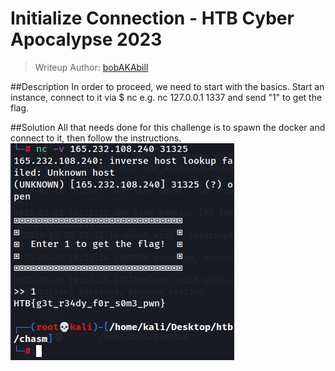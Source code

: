 # Initialize Connection - HTB Cyber Apocalypse 2023
> Writeup Author: [bobAKAbill](https://github.com/bobAKAbill)
>

##Description
In order to proceed, we need to start with the basics. Start an instance, connect to it via $ nc e.g. nc 127.0.0.1 1337 and send "1" to get the flag.

##Solution
All that needs done for this challenge is to spawn the docker and connect to it, then follow the instructions.
![img](./img001.png)